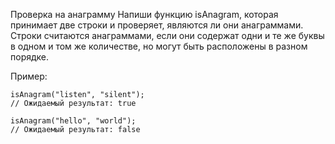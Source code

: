 Проверка на анаграмму
Напиши функцию isAnagram, которая принимает две строки и проверяет, являются ли они анаграммами. Строки считаются анаграммами, если они содержат одни и те же буквы в одном и том же количестве, но могут быть расположены в разном порядке.

Пример:

 ```
 isAnagram("listen", "silent"); 
// Ожидаемый результат: true

isAnagram("hello", "world"); 
// Ожидаемый результат: false

 ```
